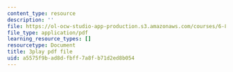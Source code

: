 ```yaml
---
content_type: resource
description: ''
file: https://ol-ocw-studio-app-production.s3.amazonaws.com/courses/6-832-underactuated-robotics-spring-2009/a5575f9bad8dfbff7a8fb71d2ed8b054_4kB94UDwJ0M.pdf
file_type: application/pdf
learning_resource_types: []
resourcetype: Document
title: 3play pdf file
uid: a5575f9b-ad8d-fbff-7a8f-b71d2ed8b054
---
```

